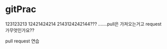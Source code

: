 # gitPrac
123123213
12421424214
2143124242144??? .......pull은 가져오는거고 request가무엇인가요??

pull request 연습
